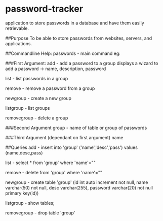 # password-tracker
application to store passwords in a database and have them easily retrievable.

##Purpose
To be able to store passwords from websites, servers, and applications.

##Commandline Help:
passwords - main command
eg:

###First Argument:
add - add a password to a group
	displays a wizard to add a password -> name, description, password

list - list passwords in a group

remove - remove a password from a group

newgroup - create a new group

listgroup - list groups

removegroup - delete a group

###Second Argument
group - name of table or group of passwords

###Third Argument (dependant on first argument)
name


##Queries
add - insert into 'group' ('name','desc','pass') values (name,desc,pass)

list - select * from 'group' where 'name'=""

remove - delete from 'group' where 'name'=""

newgroup - create table 'group' (id int auto increment not null, name varchar(50) not null, desc varchar(255), password varchar(20) not null primary key(id))

listgroup - show tables;

removegroup - drop table 'group'
